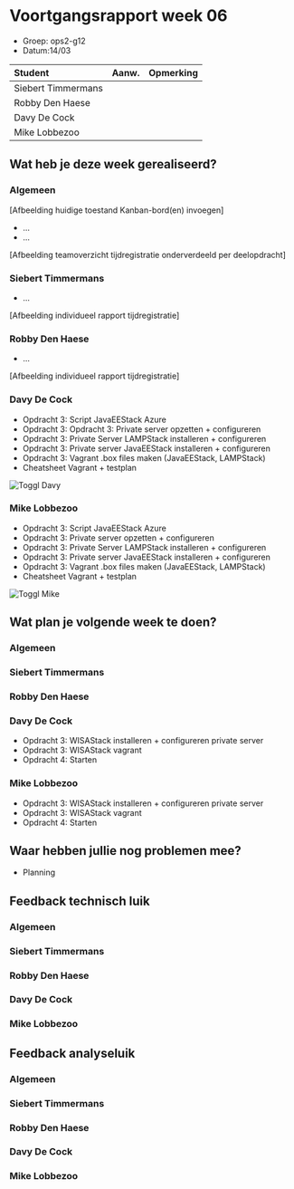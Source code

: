 # Voortgangsrapport week 06

* Groep: ops2-g12
* Datum:14/03

| Student  | Aanw. | Opmerking |
| :---     | :---  | :---      |
| Siebert Timmermans |       |           |
| Robby Den Haese |       |           |
| Davy De Cock |       |           |
| Mike Lobbezoo |       |           |

## Wat heb je deze week gerealiseerd?

### Algemeen

[Afbeelding huidige toestand Kanban-bord(en) invoegen]

* ...
* ...

[Afbeelding teamoverzicht tijdregistratie onderverdeeld per deelopdracht]

### Siebert Timmermans

* ...

[Afbeelding individueel rapport tijdregistratie]

### Robby Den Haese

* ...

[Afbeelding individueel rapport tijdregistratie]

### Davy De Cock

* Opdracht 3: Script JavaEEStack Azure
* Opdracht 3: Opdracht 3: Private server opzetten + configureren
* Opdracht 3: Private Server LAMPStack installeren + configureren
* Opdracht 3: Private server JavaEEStack installeren + configureren
* Opdracht 3: Vagrant .box files maken (JavaEEStack, LAMPStack)
* Cheatsheet Vagrant + testplan 

![Toggl Davy](http://oi63.tinypic.com/2mhvh9t.jpg "Toggl Davy")

### Mike Lobbezoo

* Opdracht 3: Script JavaEEStack Azure
* Opdracht 3: Private server opzetten + configureren
* Opdracht 3: Private Server LAMPStack installeren + configureren
* Opdracht 3: Private server JavaEEStack installeren + configureren
* Opdracht 3: Vagrant .box files maken (JavaEEStack, LAMPStack)
* Cheatsheet Vagrant + testplan

![Toggl Mike](http://oi67.tinypic.com/28u1geu.jpg "Toggl Mike")

## Wat plan je volgende week te doen?

### Algemeen
### Siebert Timmermans
### Robby Den Haese 
### Davy De Cock

* Opdracht 3: WISAStack installeren + configureren private server 
* Opdracht 3: WISAStack vagrant
* Opdracht 4: Starten

### Mike Lobbezoo
* Opdracht 3: WISAStack installeren + configureren private server 
* Opdracht 3: WISAStack vagrant
* Opdracht 4: Starten

## Waar hebben jullie nog problemen mee?

* Planning

## Feedback technisch luik

### Algemeen

### Siebert Timmermans
### Robby Den Haese 
### Davy De Cock
### Mike Lobbezoo

## Feedback analyseluik

### Algemeen

### Siebert Timmermans
### Robby Den Haese 
### Davy De Cock
### Mike Lobbezoo
